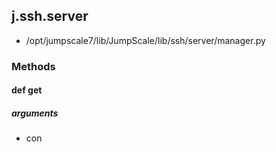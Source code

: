 ## j.ssh.server

- /opt/jumpscale7/lib/JumpScale/lib/ssh/server/manager.py

### Methods

#### def get 

##### arguments

- con


